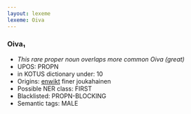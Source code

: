 ```yaml
---
layout: lexeme
lexeme: Oiva
---
```


###  Oiva₁

* _This rare proper noun overlaps more common *Oiva* (great)_
* UPOS:  PROPN
* in KOTUS dictionary under:  10
* Origins: [enwikt](https://en.wiktionary.org/wiki/Oiva) finer joukahainen 
* Possible NER class:  FIRST
* Blacklisted:  PROPN-BLOCKING
* Semantic tags:  MALE

